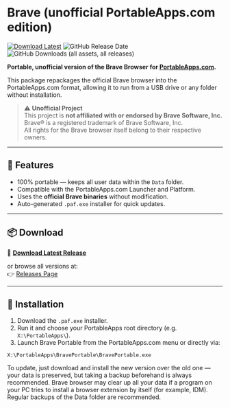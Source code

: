 # Brave (unofficial PortableApps.com edition)

[![Download Latest](https://img.shields.io/github/v/release/Saxtus/brave-unofficial-portableapps?label=Download%20Latest&logo=github)](https://github.com/Saxtus/brave-unofficial-portableapps/releases/latest/download/BravePortable_latest.paf.exe) ![GitHub Release Date](https://img.shields.io/github/release-date/Saxtus/brave-unofficial-portableapps) ![GitHub Downloads (all assets, all releases)](https://img.shields.io/github/downloads/Saxtus/brave-unofficial-portableapps/total)



**Portable, unofficial version of the Brave Browser for [PortableApps.com](https://portableapps.com).**

This package repackages the official Brave browser into the PortableApps.com format, allowing it to run from a USB drive or any folder without installation.

> ⚠️ **Unofficial Project**  
> This project is **not affiliated with or endorsed by Brave Software, Inc.**  
> Brave® is a registered trademark of Brave Software, Inc.  
> All rights for the Brave browser itself belong to their respective owners.

---

## 🚀 Features

- 100% portable — keeps all user data within the `Data` folder.
- Compatible with the PortableApps.com Launcher and Platform.
- Uses the **official Brave binaries** without modification.
- Auto-generated `.paf.exe` installer for quick updates.

---

## 📦 Download

🔽 **[Download Latest Release](https://github.com/Saxtus/brave-unofficial-portableapps/releases/latest/download/BravePortable_latest.paf.exe)**

or browse all versions at:  
👉 [Releases Page](https://github.com/Saxtus/brave-unofficial-portableapps/releases)

---

## 🧰 Installation

1. Download the `.paf.exe` installer.
2. Run it and choose your PortableApps root directory (e.g. `X:\PortableApps\`).
3. Launch Brave Portable from the PortableApps.com menu or directly via:

```
X:\PortableApps\BravePortable\BravePortable.exe
```

To update, just download and install the new version over the old one — your data is preserved, but taking a backup beforehand is always recommended.
Brave browser may clear up all your data if a program on your PC tries to install a browser extension by itself (for example, IDM). Regular backups of the Data folder are recommended.
